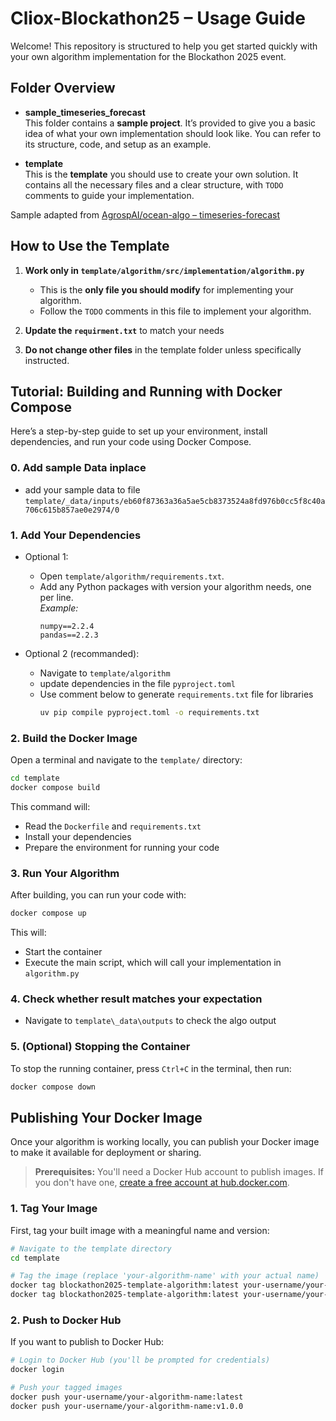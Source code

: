 # Cliox-Blockathon25 – Usage Guide

Welcome! This repository is structured to help you get started quickly with your own algorithm implementation for the Blockathon 2025 event.

## Folder Overview

- **sample_timeseries_forecast**  
  This folder contains a **sample project**. It’s provided to give you a basic idea of what your own implementation should look like. You can refer to its structure, code, and setup as an example.

- **template**  
  This is the **template** you should use to create your own solution. It contains all the necessary files and a clear structure, with `TODO` comments to guide your implementation.

Sample adapted from [AgrospAI/ocean-algo – timeseries-forecast](https://github.com/AgrospAI/ocean-algo/tree/main/timeseries-forecast)

## How to Use the Template

1. **Work only in `template/algorithm/src/implementation/algorithm.py`**  
   - This is the **only file you should modify** for implementing your algorithm.
   - Follow the `TODO` comments in this file to implement your algorithm.

2. **Update the `requirment.txt`** to match your needs 

3. **Do not change other files** in the template folder unless specifically instructed.



## Tutorial: Building and Running with Docker Compose

Here’s a step-by-step guide to set up your environment, install dependencies, and run your code using Docker Compose.

### 0. Add sample Data inplace 
* add your sample data to file `template/_data/inputs/eb60f87363a36a5ae5cb8373524a8fd976b0cc5f8c40a706c615b857ae0e2974/0`

### 1. Add Your Dependencies


* Optional 1: 
  - Open `template/algorithm/requirements.txt`.
  - Add any Python packages with version your algorithm needs, one per line.  
    _Example:_
    ```
    numpy==2.2.4
    pandas==2.2.3
    ```

* Optional 2 (recommanded):
  - Navigate to `template/algorithm`
  - update dependencies in the file `pyproject.toml`
  - Use comment below to generate `requirements.txt` file for libraries 
    ``` sh
    uv pip compile pyproject.toml -o requirements.txt 
    ``` 



### 2. Build the Docker Image

Open a terminal and navigate to the `template/` directory:

```sh
cd template
docker compose build
```

This command will:
- Read the `Dockerfile` and `requirements.txt`
- Install your dependencies
- Prepare the environment for running your code

### 3. Run Your Algorithm

After building, you can run your code with:

```sh
docker compose up
```

This will:
- Start the container
- Execute the main script, which will call your implementation in `algorithm.py`

### 4. Check whether result matches your expectation
- Navigate to `template\_data\outputs` to check the algo output

### 5. (Optional) Stopping the Container

To stop the running container, press `Ctrl+C` in the terminal, then run:

```sh
docker compose down
```

## Publishing Your Docker Image

Once your algorithm is working locally, you can publish your Docker image to make it available for deployment or sharing.

> **Prerequisites:** You'll need a Docker Hub account to publish images. If you don't have one, [create a free account at hub.docker.com](https://hub.docker.com/signup).

### 1. Tag Your Image

First, tag your built image with a meaningful name and version:

```sh
# Navigate to the template directory
cd template

# Tag the image (replace 'your-algorithm-name' with your actual name)
docker tag blockathon2025-template-algorithm:latest your-username/your-algorithm-name:latest
docker tag blockathon2025-template-algorithm:latest your-username/your-algorithm-name:v1.0.0
```

### 2. Push to Docker Hub

If you want to publish to Docker Hub:

```sh
# Login to Docker Hub (you'll be prompted for credentials)
docker login

# Push your tagged images
docker push your-username/your-algorithm-name:latest
docker push your-username/your-algorithm-name:v1.0.0
```

